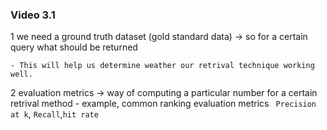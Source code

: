 ### Video 3.1

1 we need a ground truth dataset (gold standard data) -> so for a certain query what should be returned

    - This will help us determine weather our retrival technique working well.

2 evaluation metrics -> way of computing a particular number for a certain retrival method
    - example, common ranking evaluation  metrics ` Precision at k`, `Recall`,`hit rate`




